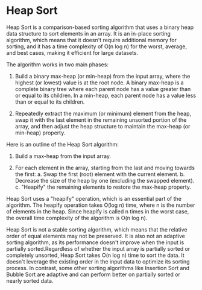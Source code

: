 # Heap Sort
Heap Sort is a comparison-based sorting algorithm that uses a binary heap data structure to sort elements in an array. 
It is an in-place sorting algorithm, which means that it doesn't require additional memory for sorting, and 
it has a time complexity of O(n log n) for the worst, average, and best cases, making it efficient for large datasets.

The algorithm works in two main phases:

   1.  Build a binary max-heap (or min-heap) from the input array, where the highest (or lowest) value is at the root node. 
    A binary max-heap is a complete binary tree where each parent node has a value greater than or equal to its children. 
    In a min-heap, each parent node has a value less than or equal to its children.

   2.  Repeatedly extract the maximum (or minimum) element from the heap, swap it with the last element in the remaining 
      unsorted portion of the array, and then adjust the heap structure to maintain the max-heap (or min-heap) property.

Here is an outline of the Heap Sort algorithm:

  1. Build a max-heap from the input array.
  
  2. For each element in the array, starting from the last and moving towards the first:
      a. Swap the first (root) element with the current element. 
      b. Decrease the size of the heap by one (excluding the swapped element).
      c. "Heapify" the remaining elements to restore the max-heap property.

Heap Sort uses a "heapify" operation, which is an essential part of the algorithm. 
The heapify operation takes O(log n) time, where n is the number of elements in the heap. 
Since heapify is called n times in the worst case, the overall time complexity of the algorithm is O(n log n).

Heap Sort is not a stable sorting algorithm, which means that the relative order of equal elements may not be preserved.
It is also not an adaptive sorting algorithm, as its performance doesn't improve when the input is partially sorted.Regardless of whether the input array is partially sorted or completely unsorted, Heap Sort takes O(n log n) time to sort the data. It doesn't leverage the existing order in the input data to optimize its sorting process. In contrast, some other sorting algorithms like Insertion Sort and Bubble Sort are adaptive and can perform better on partially sorted or nearly sorted data.



